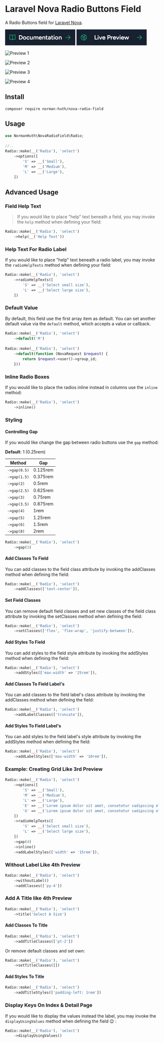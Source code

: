 # Laravel Nova Radio Buttons Field

A Radio Buttons field for [Laravel Nova](https://nova.laravel.com/).

[![Documentation](https://raw.githubusercontent.com/Muetze42/Muetze42/main/files/btn-documentation.jpg)](#install)
[![Live Preview](https://raw.githubusercontent.com/Muetze42/Muetze42/main/files/btn-live-preview.jpg)](https://nova-demo.huth.it/resources/nova-radio-field-radios/1/edit)

![Preview 1](https://raw.githubusercontent.com/Muetze42/nova-radio-field/main/docs/preview.png)

![Preview 2](https://raw.githubusercontent.com/Muetze42/nova-radio-field/main/docs/inline.png)

![Preview 3](https://raw.githubusercontent.com/Muetze42/nova-radio-field/main/docs/grid.png)

![Preview 4](https://raw.githubusercontent.com/Muetze42/nova-radio-field/main/docs/without-label.png)

## Install

```
composer require norman-huth/nova-radio-field
```

## Usage

```php
use NormanHuth\NovaRadioField\Radio;

//..
Radio::make(__('Radio'), 'select')
    ->options([
        'S' => __('Small'),
        'M' => __('Medium'),
        'L' => __('Large'),
    ])
```

## Advanced Usage

### Field Help Text

> If you would like to place "help" text beneath a field, you may invoke the `help` method when defining your field:

```php
Radio::make(__('Radio'), 'select')
    ->help(__('Help Text'))
```

### Help Text For Radio Label

If you would like to place "help" text beneath a radio label, you may invoke the `radioHelpTexts` method when defining
your field:

```php
Radio::make(__('Radio'), 'select')
    ->radioHelpTexts([
        'S' => __('Select small size'),
        'L' => __('Select large size'),
    ])
```

### Default Value

By default, this field use the first array item as default. You can set another default value via the `default` method,
which accepts a value or
callback.

```php
Radio::make(__('Radio'), 'select')
    ->default('M')
    
Radio::make(__('Radio'), 'select')
    ->default(function (NovaRequest $request) {
        return $request->user()->group_id;
    }))
```

### Inline Radio Boxes

If you would like to place the radios inline instead in columns use the `inline` method:

```php
Radio::make(__('Radio'), 'select')
    ->inline()
```

### Styling

#### Controlling Gap

If you would like change the gap between radio buttons use the `gap` method:

**Default**: 1 (0.25rem)

| Method       | Gap      |
|--------------|----------|
| `->gap(0.5)` | 0.125rem |
| `->gap(1.5)` | 0.375rem |
| `->gap(2)`   | 0.5rem   |
| `->gap(2.5)` | 0.625rem |
| `->gap(3)`   | 0.75rem  |
| `->gap(3.5)` | 0.875rem |
| `->gap(4)`   | 1rem     |
| `->gap(5)`   | 1.25rem  |
| `->gap(6)`   | 1.5rem   |
| `->gap(8)`   | 2rem     |

```php
Radio::make(__('Radio'), 'select')
    ->gap(3)
```

#### Add Classes To Field

You can add classes to the field class attribute by invoking the addClasses method when defining the field:

```php
Radio::make(__('Radio'), 'select')
    ->addClasses(['text-center']), 
```

#### Set Field Classes

You can remove default field classes and set new classes of the field class attribute by invoking the setClasses method
when defining the field:

```php
Radio::make(__('Radio'), 'select')
    ->setClasses(['flex', 'flex-wrap', 'justify-between']), 
```

#### Add Styles To Field

You can add styles to the field style attribute by invoking the addStyles method when defining the field:

```php
Radio::make(__('Radio'), 'select')
    ->addStyles(['max-width' => '25rem']), 
```

#### Add Classes To Field Label's

You can add classes to the field label's class attribute by invoking the addClasses method when defining the field:

```php
Radio::make(__('Radio'), 'select')
    ->addLabelClasses(['truncate']),
```

#### Add Styles To Field Label's

You can add styles to the field label's style attribute by invoking the addStyles method when defining the field:

```php
Radio::make(__('Radio'), 'select')
    ->addLabelStyles(['max-width' => '10rem']),
```

### Example: Creating Grid Like 3rd Preview

```php
Radio::make(__('Radio'), 'select')
    ->options([
        'S' => __('Small'),
        'M' => __('Medium'),
        'L' => __('Large'),
        'E' => __('Lorem ipsum dolor sit amet, consetetur sadipscing elitr, sed diam nonumy eirmod tempor invidunt ut labore et dolore magna aliquyam'),
        'G' => __('Lorem ipsum dolor sit amet, consetetur sadipscing elitr, sed diam nonumy eirmod tempor invidunt ut labore et dolore magna aliquyam'),
    ])
    ->radioHelpTexts([
        'S' => __('Select small size'),
        'L' => __('Select large size'),
    ])
    ->gap(4)
    ->inline()
    ->addLabelStyles(['width' => '15rem']),
```

### Without Label Like 4th Preview

```php
Radio::make(__('Radio'), 'select')
    ->withoutLabel()
    ->addClasses(['py-4'])
```

### Add A Title like 4th Preview

```php
Radio::make(__('Radio'), 'select')
    ->title('Select A Size')
```

#### Add Classes To Title

```php
Radio::make(__('Radio'), 'select')
    ->addTitleClasses(['pt-2'])
```

Or remove default classes and set own:

```php
Radio::make(__('Radio'), 'select')
    ->setTitleClasses([])
```

#### Add Styles To Title

```php
Radio::make(__('Radio'), 'select')
    ->addTitleStyles(['padding-left: 1rem'])
```

### Display Keys On Index & Detail Page

If you would like to display the values instead the label, you may invoke the `displayUsingValues` method when defining
the field :wink: :

```php
Radio::make(__('Radio'), 'select')
    ->displayUsingValues()
```
